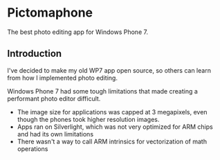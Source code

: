 # Pictomaphone
The best photo editing app for Windows Phone 7.

## Introduction
I've decided to make my old WP7 app open source, so others can learn from how I implemented photo editing.

Windows Phone 7 had some tough limitations that made creating a performant photo editor difficult. 

- The image size for applications was capped at 3 megapixels, even though the phones took higher resolution images.
- Apps ran on Silverlight, which was not very optimized for ARM chips and had its own limitations
- There wasn't a way to call ARM intrinsics for vectorization of math operations

